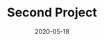 ---
title: Second Project
date: '2020-05-18'
description: this is my second portfolio project
tags: portfolio, second
image: "./images/sophia.jpg"
source: "url-to-code-repository"
demo: "url-to-live-demo"
---